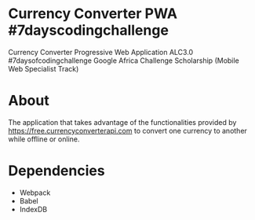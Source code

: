# Currency Converter PWA #7dayscodingchallenge
Currency Converter Progressive Web Application ALC3.0 #7daysofcodingchallenge Google Africa Challenge Scholarship (Mobile Web Specialist Track)

# About
The application that takes advantage of the functionalities provided by https://free.currencyconverterapi.com to convert one currency to another while offline or online.

# Dependencies
* Webpack
* Babel
* IndexDB
